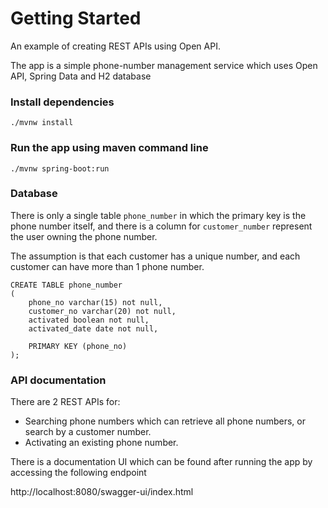 # Getting Started

An example of creating REST APIs using Open API.

The app is a simple phone-number management service which uses Open API, Spring Data and H2 database

### Install dependencies
```
./mvnw install
```

### Run the app using maven command line
```
./mvnw spring-boot:run 
```

### Database
There is only a single table `phone_number` in which the primary key is the phone number itself, and there is a column for `customer_number` represent the user owning the phone number.

The assumption is that each customer has a unique number, and each customer can have more than 1 phone number. 

```
CREATE TABLE phone_number
(
    phone_no varchar(15) not null,
    customer_no varchar(20) not null,
    activated boolean not null,
    activated_date date not null,

    PRIMARY KEY (phone_no)
);
```

### API documentation
There are 2 REST APIs for:
- Searching phone numbers which can retrieve all phone numbers, or search by a customer number.
- Activating an existing phone number.

There is a documentation UI which can be found after running the app by accessing the following endpoint

http://localhost:8080/swagger-ui/index.html